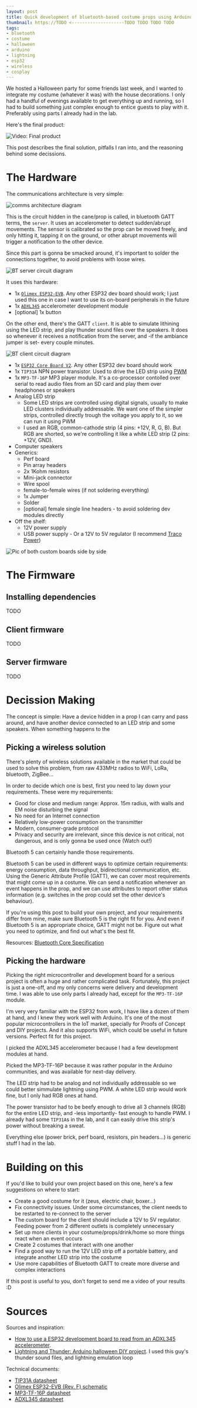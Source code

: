 ```yaml
---
layout: post
title: Quick development of bluetooth-based costume props using Arduino and ESP32
thumbnail: https://TODO <--------------------TODO TODO TODO TODO
tags:
- bluetooth
- costume
- halloween
- arduino
- lightning
- esp32
- wireless
- cosplay
---
```


We hosted a Halloween party for some friends last week, and I wanted to integrate
my costume (whatever it was) with the house decorations. I only had a handful of
evenings available to get everything up and running, so I had to build something
just complex enough to entice guests to play with it. Preferably using parts I already
had in the lab.

Here's the final product:

![Video: Final product](TODO)

This post describes the final solution, pitfalls I ran into, and the reasoning
behind some decissions. 

# The Hardware

The communications architecture is very simple:

![comms architecture diagram](TODO)

This is the circuit hidden in the cane/prop is called, in bluetooth GATT terms,
the `server`. It uses an accelerometer to detect sudden/abrupt movements. The
sensor is calibrated so the prop can be moved freely, and only hitting it,
tapping it on the ground, or other abrupt movements will trigger a notification
to the other device.

Since this part is gonna be smacked around, it's important to solder the connections
together, to avoid problems with loose wires.

![BT server circuit diagram](TODO)

It uses this hardware:

- 1x [`Olimex ESP32-EVB`](https://www.olimex.com/Products/IoT/ESP32/ESP32-EVB/open-source-hardware).
Any other ESP32 dev board should work; I just used this one in case I want to use
its on-board peripherals in the future
- 1x [`ADXL345`](https://www.analog.com/en/products/adxl345.html#product-evaluationkit)
accelerometer development module
- [optional] 1x button

On the other end, there's the GATT `client`. It is able to simulate lithining
using the LED strip, and play thunder sound files over the speakers.
It does so whenever it receives a notification from the server, and -if the
ambiance jumper is set- every couple minutes.

![BT client circuit diagram](TODO)

- 1x [`ESP32 Core Board V2`](https://docs.espressif.com/projects/esp-idf/en/latest/hw-reference/modules-and-boards-previous.html#esp-modules-and-boards-esp32-devkitc-v2).
Any other ESP32 dev board should work
- 1x `TIP31A` NPN power transistor. Used to drive the LED strip using
[PWM](https://en.wikipedia.org/wiki/Pulse-width_modulation)
- 1x `MP3-TF-16P` MP3 player module. It's a co-processor contolled over serial
to read audio files from an SD card and play them over headphones or speakers
- Analog LED strip
    - Some LED strips are controlled using digital signals, usually to make LED
clusters individually addressable. We want one of the simpler strips, controlled
directly trough the voltage you apply to it, so we can run it using PWM
    - I used an RGB, common-cathode strip (4 pins: +12V, R, G, B). But RGB are shorted,
      so we're controlling it like a white LED strip (2 pins: +12V, GND).
- Computer speakers
- Generics:
    - Perf board
    - Pin array headers
    - 2x 1Kohm resistors
    - Mini-jack connector
    - Wire spool
    - female-to-female wires (if not soldering everything)
    - 1x Jumper
    - Solder
    - [optional] female single line headers - to avoid soldering dev modules directly
- Off the shelf:
    - 12V power supply
    - USB power supply - Or a 12V to 5V regulator (I recommend [Traco Power](https://www.tracopower.com))

![Pic of both custom boards side by side](TODO)

# The Firmware

## Installing dependencies

TODO

## Client firmware

TODO

## Server firmware

TODO

# Decission Making

The concept is simple: Have a device hidden in a prop I can carry and pass around, 
and have another device connected to an LED strip and some speakers.
When something happens to the 

## Picking a wireless solution

There's plenty of wireless solutions available in the market that could be used
to solve this problem, from raw 433MHz radios to WiFi, LoRa, bluetooth, ZigBee...

In order to decide which one is best, first you need to lay down your requirements.
These were my requirements:

- Good for close and medium range: Approx. 15m radius, with walls and EM noise
disturbing the signal
- No need for an Internet connection
- Relatively low-power consumption on the transmitter
- Modern, consumer-grade protocol
- Privacy and security are irrelevant, since this device is not critical, not
dangerous, and is only gonna be used once (Watch out!)

Bluetooth 5 can certainly handle those requirements.

Bluetooth 5 can be used in different ways to optimize certain requirements: energy
consumption, data throughput, bidirectional communication, etc.
Using the Generic Attribute Profile (GATT), we can cover most requirements that might
come up in a costume. We can send a notification whenever an event happens in the
prop, and we can use attributes to report other status information (e.g. switches
in the prop could set the other device's behaviour).

If you're using this post to build your own project, and your requirements differ
from mine, make sure Bluetooth 5 is the right fit for you. And even if Bluetooth 5
is an appropriate choice, GATT might not be. Figure out what you need to optimize,
and find out what's the best fit.

Resources: [Bluetooth Core Specification](https://www.bluetooth.com/specifications/bluetooth-core-specification/)

## Picking the hardware

Picking the right microcontroller and development board for a serious project is
often a huge and rather complicated task. Fortunately, this project is just a
one-off, and my only concerns were delivery and development time. I was able to
use only parts I already had, except for the `MP3-TF-16P` module.

I'm very very familiar with the ESP32 from work, I have like a dozen of them at
hand, and I knew they work well with Arduino. It's one of the most popular
microcontrollers in the IoT market, specially for Proofs of Concept and DIY
projects. And it also supports WiFi, which could be useful in future versions.
Perfect fit for this project.

I picked the ADXL345 accelerometer because I had a few development modules at hand.

Picked the MP3-TF-16P because it was rather popular in the Arduino communities,
and was available for next-day delivery.

The LED strip had to be analog and not individually addressable so we could better
simmulate lightning using PWM. A white LED strip would work fine, but I only had
RGB ones at hand.

The power transistor had to be beefy enough to drive all 3 channels (RGB) for
the entire LED strip, and -less importantly- fast enough to handle PWM. I already
had some `TIP31A`s in the lab, and it can easily drive this strip's power without
breaking a sweat.

Everything else (power brick, perf board, resistors, pin headers...) is generic
stuff I had in the lab.

# Building on this

If you'd like to build your own project based on this one, here's a few suggestions
on where to start:

- Create a good costume for it (zeus, electric chair, boxer...)
- Fix connectivity issues. Under some circumstances, the client needs to be
restarted to re-connect to the server
- The custom board for the client should include a 12V to 5V regulator. Feeding
power from 2 different outlets is completely unnecessary
- Set up more clients in your costume/props/drink/home so more things react when
an event occurs
- Create 2 costumes that interact with one another 
- Find a good way to run the 12V LED strip off a portable battery, and integrate
another LED strip into the costume 
- Use more capabilities of Bluetooth GATT to create more diverse and complex
interactions

If this post is useful to you, don't forget to send me a video of your results :D

# Sources

Sources and inspiration:

- [How to use a ESP32 development board to read from an ADXL345 accelerometer](https://www.techcoil.com/blog/how-to-use-a-esp32-development-board-to-read-from-an-adxl345-accelerometer/).
- [Lightning and Thunder: Arduino halloween DIY project](https://oneguyoneblog.com/2017/11/01/lightning-thunder-arduino-halloween-diy/). I used this guy's thunder sound files, and lightning emulation loop

Technical documents:

- [TIP31A datasheet](TODO)
- [Olimex ESP32-EVB (Rev. F) schematic](TODO)
- [MP3-TF-16P datasheet](TODO)
- [ADXL345 datasheet](TODO)
